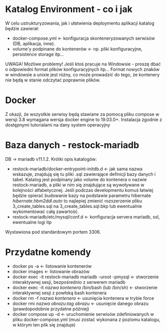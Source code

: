 # Katalog Environment - co i jak
W celu ustrukturyzowania, jak i ułatwienia deploymentu aplikacji katalog będzie zawierał:
* docker-compose.yml <- konfiguracja skonteneryzowanych serwisów (DB, aplikacja, inne).
* volume'y podpinane do kontenerów <- np. pliki konfiguracyjne, persistence storage itp...

UWAGA! Możliwe problemy! Jeśli ktoś pracuje na Windowsie - proszę dbać o odpowiedni format plików konfiguracyjnych itp...
Format nowych znaków w windowsie a unixie jest różny, co może prowadzić do tego, że kontenery nie będą w stanie odczytać poprawnie plików.

# Docker
Z okazji, że wszystkie serwisy będą stawiane za pomocą pliku compose w wersji 3.8 wymagana wersja docker engine to 19.03.0+.
Instalacja zgodnie z dostępnymi tutorialami na dany system operacyjny

# Baza danych - restock-mariadb
DB -> mariadb v11.1.2. Krótki opis katalogów:
* restock-mariadb/docker-entrypoint-initdb.d <- jak sama nazwa wskazuje, znajdują się tu pliki .sql
  zawierające definicji bazy danych i tabel. Katalog jest podpinany jako volume do kontenera o nazwie restock-mariadb,
  a pliki w nim się znajdujące są wywoływane w kolejności alfabetycznej. Jeśli podczas developmentu komuś łatwiej będzie
  opierać budowanie bazy na podstawie parametru hibernate _hibernate.hbm2ddl.auto_ to najlepiej zmienić rozszerzenie
  pliku 3_create_tables.sql na 3_create_tables.sql.bkp lub ewentualnie wykomentować całą zawartość.
* restock-mariadb/etc/mysql/conf.d <- konfiguracja servera mariadb, ssl, ewentualne logi itp

Wystawiona pod standardowym portem 3306.

# Przydatne komendy
* docker ps -a <- listowanie kontenerów
* docker images <- listowanie obrazów
* docker exec -it restock-mariadb mariadb -uroot -pmysql <- stworzenie interaktywnej sesji, bezpośrednio z serwerem mariadb
* docker exec -it _nazwa kontenera_ /bin/bash (lub /bin/sh) <- stworzenie interaktywnej sesji z powłoką bash kontenera
* docker rm -f _nazwa kontenera_ <- usunięcia kontenera w trybie force
* docker rmi _nazwa obrazu_:_tag obrazu_ <- usunięcie danego obrazu (prawdopodobnie przydatne później)
* docker compose up -d <- uruchomienie serwisów zdefiniowanych w pliku docker-compose.yml (musi zostać wykonana z poziomu katalogu, w którym ten plik się znajduje)